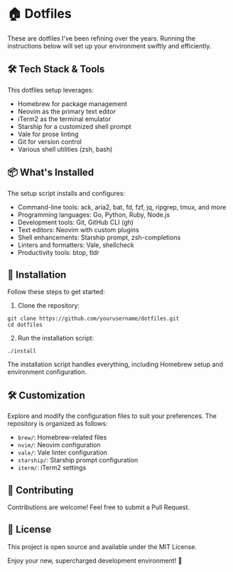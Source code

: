# 🏠 Dotfiles

These are dotfiles I've been refining over the years. Running the instructions below will set up your environment swiftly and efficiently.

## 🛠️ Tech Stack & Tools

This dotfiles setup leverages:

- Homebrew for package management
- Neovim as the primary text editor
- iTerm2 as the terminal emulator
- Starship for a customized shell prompt
- Vale for prose linting
- Git for version control
- Various shell utilities (zsh, bash)

## 📦 What's Installed

The setup script installs and configures:

- Command-line tools: ack, aria2, bat, fd, fzf, jq, ripgrep, tmux, and more
- Programming languages: Go, Python, Ruby, Node.js
- Development tools: Git, GitHub CLI (gh)
- Text editors: Neovim with custom plugins
- Shell enhancements: Starship prompt, zsh-completions
- Linters and formatters: Vale, shellcheck
- Productivity tools: btop, tldr

## 🚀 Installation

Follow these steps to get started:

1. Clone the repository:
```
git clone https://github.com/yourusername/dotfiles.git
cd dotfiles
```
2. Run the installation script:
```
./install
```
The installation script handles everything, including Homebrew setup and environment configuration.

## 🛠️ Customization

Explore and modify the configuration files to suit your preferences. The repository is organized as follows:

- `brew/`: Homebrew-related files
- `nvim/`: Neovim configuration
- `vale/`: Vale linter configuration
- `starship/`: Starship prompt configuration
- `iterm/`: iTerm2 settings

## 🤝 Contributing

Contributions are welcome! Feel free to submit a Pull Request.

## 📄 License

This project is open source and available under the MIT License.

Enjoy your new, supercharged development environment! 🎉